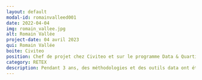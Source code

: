 ```yaml
---
layout: default
modal-id: romainvalleed001
date: 2022-04-04
img: romain_vallee.jpg
alt: Romain Vallée
project-date: 04 avril 2023
qui: Romain Vallée
boite: Civiteo
position: Chef de projet chez Civiteo et sur le programme Data & Quartiers mené entre 2019 et 2022 par RésO Villes
category: RETEX
description: Pendant 3 ans, des méthodologies et des outils data ont été testés au service des habitants des quartiers prioritaires de Bretagne et des Pays de la Loire. Nous reviendrons sur les enjeux, les défis et les apprentissages du programme expérimental « Data & Quartiers »
---
```

